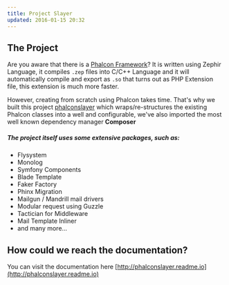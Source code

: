 ```yaml
---
title: Project Slayer
updated: 2016-01-15 20:32
---
```


## The Project

Are you aware that there is a [Phalcon Framework](https://github.com/phalcon/cphalcon)? It is written using Zephir Language, it compiles ``.zep`` files into C/C++ Language and it will automatically compile and export as ``.so`` that turns out as PHP Extension file, this extension is much more faster.

However, creating from scratch using Phalcon takes time. That's why we built this project [phalconslayer](https://github.com/phalconslayer/slayer) which wraps/re-structures the existing Phalcon classes into a well and configurable, we've also imported the most well known dependency manager **Composer**

##### The project itself uses some extensive packages, such as:
- Flysystem
- Monolog
- Symfony Components
- Blade Template
- Faker Factory
- Phinx Migration
- Mailgun / Mandrill mail drivers
- Modular request using Guzzle
- Tactician for Middleware
- Mail Template Inliner
- and many more...

## How could we reach the documentation?

You can visit the documentation here [http://phalconslayer.readme.io](http://phalconslayer.readme.io)
